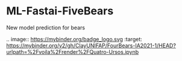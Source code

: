 # ML-Fastai-FiveBears
New model prediction for bears


.. image:: https://mybinder.org/badge_logo.svg
 :target: https://mybinder.org/v2/gh/ClayUNIFAP/FourBears-IA2021-1/HEAD?urlpath=%2Fvoila%2Frender%2FQuatro-Ursos.ipynb
